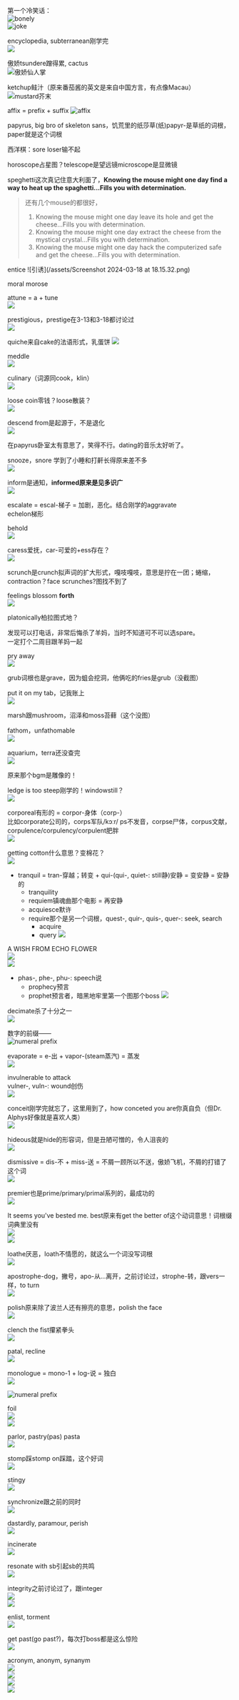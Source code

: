第一个冷笑话：  
![bonely](/assets//assets/IMG_5362.JPG)  
![joke](/assets//assets/IMG_5363.JPG)

encyclopedia, subterranean刚学完  
![](/assets/IMG_5364.JPG)

傲娇tsundere蹭得累, cactus  
![傲娇仙人掌](/assets/IMG_5365.JPG)

ketchup鲑汁（原来番茄酱的英文是来自中国方言，有点像Macau）
![mustard芥末](/assets/IMG_5368.JPG)

affix = prefix + suffix
![affix](/assets/205075-4-2.jpg)

papyrus, big bro of skeleton sans，饥荒里的纸莎草(纸)papyr-是草纸的词根，paper就是这个词根

西洋棋：sore loser输不起

horoscope占星图？telescope是望远镜microscope是显微镜

speghetti这次真记住意大利面了，**Knowing the mouse might one day find a way to heat up the spaghetti...Fills you with determination.**
>还有几个mouse的都很好，  
>1. Knowing the mouse might one day leave its hole and get the cheese...Fills you with determination.
>2. Knowing the mouse might one day extract the cheese from the mystical crystal...Fills you with determination.
>3. Knowing the mouse might one day hack the computerized safe and get the cheese...Fills you with determination.

entice
![引诱](/assets/Screenshot 2024-03-18 at 18.15.32.png)

moral morose

attune = a + tune  
![](/assets/IMG_5369.JPG)

prestigious，prestige在3-13和3-18都讨论过  
![](/assets/IMG_5370.JPG)

quiche来自cake的法语形式，乳蛋饼
![](/assets/IMG_5371.JPG)

meddle  
![](/assets/IMG_5423.JPG)

culinary（词源同cook，klin）  
![](/assets/IMG_5372.JPG)

loose coin零钱？loose散装？  
![](/assets/IMG_5373.JPG)

descend from是起源于，不是退化  
![](/assets/IMG_5374.JPG)

在papyrus卧室太有意思了，笑得不行。dating的音乐太好听了。

snooze，snore 学到了小睡和打鼾长得原来差不多  
![](/assets/IMG_5375.JPG)

inform是通知，**informed原来是见多识广**  
![](/assets/IMG_5376.JPG)

escalate = escal-梯子 = 加剧，恶化。结合刚学的aggravate  
echelon梯形

behold  
![](/assets/IMG_5378.JPG)

caress爱抚，car-可爱的+ess存在？  
![](/assets/IMG_5379.JPG)

scrunch是crunch拟声词的扩大形式，嘎吱嘎吱，意思是拧在一团；蜷缩，contraction？face scrunches?图找不到了

feelings blossom **forth**  
![](/assets/IMG_5380.JPG)

platonically柏拉图式地？

发现可以打电话，非常后悔杀了羊妈，当时不知道可不可以选spare。  
一定打个二周目跟羊妈一起

pry away  
![](/assets/IMG_5381.JPG)

grub词根也是grave，因为蛆会挖洞，他俩吃的fries是grub（没截图）

put it on my tab，记我账上  
![](/assets/IMG_5382.JPG)

marsh跟mushroom，沼泽和moss苔藓（这个没图）

fathom，unfathomable  
![](/assets/IMG_5383.JPG)

aquarium，terra还没查完  
![](/assets/IMG_5384.JPG)

原来那个bgm是雕像的！

ledge is too steep刚学的！windowstill？  
![](/assets/IMG_5385.JPG)

corporeal有形的 = corpor-身体（corp-）  
比如corporate公司的，corps军队/kɔːr/ ps不发音，corpse尸体，corpus文献，corpulence/corpulency/corpulent肥胖  
![](/assets/IMG_5386.JPG)

getting cotton什么意思？变棉花？  
![](/assets/IMG_5387.JPG)

- tranquil = tran-穿越；转变 + qui-(qui-, quiet-: still静)安静 = 变安静 = 安静的
    - tranquility
    - requiem镇魂曲那个电影 = 再安静
    - acquiesce默许
    - require那个是另一个词根，quest-, quir-, quis-, quer-: seek, search
        - acquire
        - query
![](/assets/IMG_5388.JPG)

A WISH FROM ECHO FLOWER  
![](/assets/IMG_5389.JPG)  
![](/assets/IMG_5390.JPG)

- phas-, phe-, phu-: speech说
    - prophecy预言
    - prophet预言者，暗黑地牢里第一个图那个boss
![](/assets/IMG_5391.JPG)

decimate杀了十分之一  
![](/assets/IMG_5392.JPG)

数字的前缀——  
![numeral prefix](/assets/e477c055c32fd54c1c64c1836bd97533.png)

evaporate = e-出 + vapor-(steam蒸汽) = 蒸发  
![](/assets/IMG_5393.JPG)

invulnerable to attack  
vulner-, vuln-: wound创伤  
![](/assets/IMG_5394.JPG)

conceit刚学完就忘了，这里用到了，how conceted you are你真自负（但Dr. Alphys好像就是喜欢人类）  
![](/assets/IMG_5395.JPG)

hideous就是hide的形容词，但是丑陋可憎的，令人沮丧的  
![](/assets/IMG_5396.JPG)

dismissive = dis-不 + miss-送 = 不屑一顾所以不送，傲娇飞机，不屑的打错了这个词  
![](/assets/IMG_5397.JPG)

premier也是prime/primary/primal系列的，最成功的  
![](/assets/IMG_5398.JPG)

It seems you've bested me. best原来有get the better of这个动词意思！词根缀词典里没有  
![](/assets/IMG_5377.JPG)  
![](/assets/IMG_5399.JPG)

loathe厌恶，loath不情愿的，就这么一个词没写词根  
![](/assets/IMG_5400.JPG)

apostrophe-dog，撇号，apo-从...离开，之前讨论过，strophe-转，跟vers一样，to turn  
![](/assets/IMG_5401.JPG)

polish原来除了波兰人还有擦亮的意思，polish the face  
![](/assets/IMG_5402.JPG)

clench the fist攥紧拳头  
![](/assets/IMG_5403.JPG)

patal, recline  
![](/assets/IMG_5404.JPG)

monologue = mono-1 + log-说 = 独白  
![](/assets/IMG_5405.JPG)

![numeral prefix](/assets/e477c055c32fd54c1c64c1836bd97533.png)

foil  
![](/assets/IMG_5406.JPG)  
![](/assets/IMG_5413.JPG)

parlor, pastry(pas) pasta  
![](/assets/IMG_5407.JPG)

stomp踩stomp on踩踏，这个好词  
![](/assets/IMG_5408.JPG)

stingy  
![](/assets/IMG_5409.JPG)

synchronize跟之前的同时  
![](/assets/IMG_5410.JPG)

dastardly, paramour, perish  
![](/assets/IMG_5411.JPG)

incinerate  
![](/assets/IMG_5412.JPG)

resonate with sb引起sb的共鸣  
![](/assets/IMG_5414.JPG)

integrity之前讨论过了，跟integer  
![](/assets/IMG_5415.JPG)  
![](/assets/IMG_5416.JPG)

enlist, torment  
![](/assets/IMG_5417.JPG)

get past(go past?)，每次打boss都是这么惊险  
![](/assets/IMG_5418.JPG)

acronym, anonym, synanym  
![](/assets/IMG_5419.JPG)  
![](/assets/IMG_5420.JPG)  
![](/assets/IMG_5421.JPG)  
![](/assets/IMG_5422.JPG)  